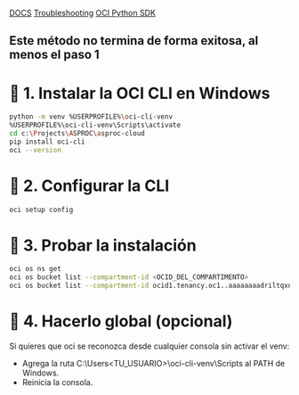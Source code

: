 [DOCS](https://docs.oracle.com/en-us/iaas/Content/API/SDKDocs/cliinstall.htm#InstallingCLI__windows)
[Troubleshooting](https://chatgpt.com/share/68da83c2-d428-8008-9dc7-2988b9bc2075)
[OCI Python SDK](https://github.com/oracle/oci-python-sdk/releases)

## Este método no termina de forma exitosa, al menos el paso 1
# 🔹 1. Instalar la OCI CLI en Windows
```bash
python -m venv %USERPROFILE%\oci-cli-venv
%USERPROFILE%\oci-cli-venv\Scripts\activate
cd c:\Projects\ASPROC\asproc-cloud
pip install oci-cli
oci --version
```
# 🔹 2. Configurar la CLI
```bash
oci setup config
```
# 🔹 3. Probar la instalación
```bash
oci os ns get
oci os bucket list --compartment-id <OCID_DEL_COMPARTIMENTO>
oci os bucket list --compartment-id ocid1.tenancy.oc1..aaaaaaaadriltqxnkhtld6sg5vcfzomkv6qox74g4vsr7aptr6m6cbwmyyda
```
# 🔹 4. Hacerlo global (opcional)
Si quieres que oci se reconozca desde cualquier consola sin activar el venv:
- Agrega la ruta C:\Users\<TU_USUARIO>\oci-cli-venv\Scripts al PATH de Windows.
- Reinicia la consola.